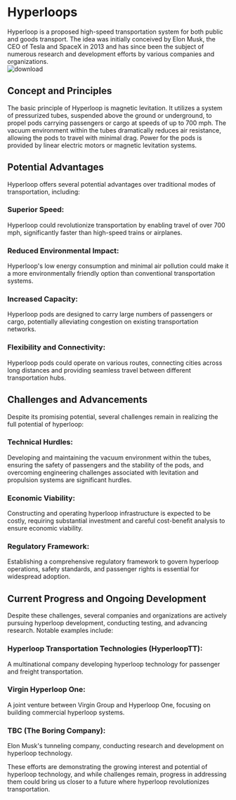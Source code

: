 # Hyperloops
Hyperloop is a proposed high-speed transportation system for both public and goods transport. The idea was initially conceived by Elon Musk, the CEO of Tesla and SpaceX in 2013 and has since been the subject of numerous research and development efforts by various companies and organizations.  
![download](https://github.com/vvvvvvss/Hyperloops/assets/148562671/af00390c-0f5e-47e6-b38f-e8729b93e40e)

## Concept and Principles

The basic principle of Hyperloop is magnetic levitation. It utilizes a system of pressurized tubes, suspended above the ground or underground, to propel pods carrying passengers or cargo at speeds of up to 700 mph. The vacuum environment within the tubes dramatically reduces air resistance, allowing the pods to travel with minimal drag. Power for the pods is provided by linear electric motors or magnetic levitation systems.

## Potential Advantages

Hyperloop offers several potential advantages over traditional modes of transportation, including:

### Superior Speed:
Hyperloop could revolutionize transportation by enabling travel of over 700 mph, significantly faster than high-speed trains or airplanes.

### Reduced Environmental Impact: 
Hyperloop's low energy consumption and minimal air pollution could make it a more environmentally friendly option than conventional transportation systems.

### Increased Capacity: 
Hyperloop pods are designed to carry large numbers of passengers or cargo, potentially alleviating congestion on existing transportation networks.

### Flexibility and Connectivity: 
Hyperloop pods could operate on various routes, connecting cities across long distances and providing seamless travel between different transportation hubs.

## Challenges and Advancements

Despite its promising potential, several challenges remain in realizing the full potential of hyperloop:

### Technical Hurdles: 
Developing and maintaining the vacuum environment within the tubes, ensuring the safety of passengers and the stability of the pods, and overcoming engineering challenges associated with levitation and propulsion systems are significant hurdles.

### Economic Viability: 
Constructing and operating hyperloop infrastructure is expected to be costly, requiring substantial investment and careful cost-benefit analysis to ensure economic viability.

### Regulatory Framework: 
Establishing a comprehensive regulatory framework to govern hyperloop operations, safety standards, and passenger rights is essential for widespread adoption.

## Current Progress and Ongoing Development

Despite these challenges, several companies and organizations are actively pursuing hyperloop development, conducting testing, and advancing research. Notable examples include:

### Hyperloop Transportation Technologies (HyperloopTT): 
A multinational company developing hyperloop technology for passenger and freight transportation.

### Virgin Hyperloop One: 
A joint venture between Virgin Group and Hyperloop One, focusing on building commercial hyperloop systems.

### TBC (The Boring Company): 
Elon Musk's tunneling company, conducting research and development on hyperloop technology.

These efforts are demonstrating the growing interest and potential of hyperloop technology, and while challenges remain, progress in addressing them could bring us closer to a future where hyperloop revolutionizes transportation.
